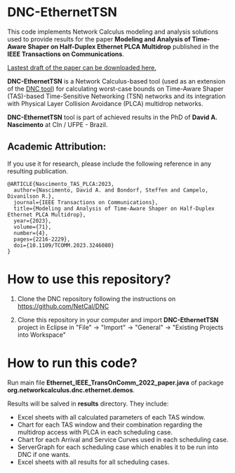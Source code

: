 # DNC-EthernetTSN

This code implements Network Calculus modeling and analysis solutions used to provide results for the paper **Modeling and Analysis of Time-Aware Shaper on Half-Duplex Ethernet PLCA Multidrop** published in the **IEEE Transactions on Communications**.

[Lastest draft of the paper can be downloaded here.](./Paper_TAS_PLCA.pdf)

**DNC-EthernetTSN** is a Network Calculus-based tool (used as an extension of the [DNC tool](https://github.com/NetCal/DNC)) for calculating worst-case bounds on Time-Aware Shaper (TAS)-based Time-Sensitive Networking (TSN) networks and its integration with Physical Layer Collision Avoidance (PLCA) multidrop networks. 

**DNC-EthernetTSN** tool is part of achieved results in the PhD of **David A. Nascimento** at CIn / UFPE - Brazil.

## Academic Attribution:

If you use it for research, please include the following reference in any resulting publication.

```
@ARTICLE{Nascimento_TAS_PLCA:2023,
  author={Nascimento, David A. and Bondorf, Steffen and Campelo, Divanilson R.},
  journal={IEEE Transactions on Communications}, 
  title={Modeling and Analysis of Time-Aware Shaper on Half-Duplex Ethernet PLCA Multidrop}, 
  year={2023},
  volume={71},
  number={4},
  pages={2216-2229},
  doi={10.1109/TCOMM.2023.3246080}
}
```

# How to use this repository?

1. Clone the DNC repository following the instructions on https://github.com/NetCal/DNC 

2. Clone this repository in your computer and import **DNC-EthernetTSN** project in Eclipse in "File" -> "Import" -> "General" -> "Existing Projects into Workspace"

# How to run this code?

Run main file **Ethernet_IEEE_TransOnComm_2022_paper.java** of package **org.networkcalculus.dnc.ethernet.demos**.

Results will be salved in **results** directory. 
They include:
- Excel sheets with all calculated parameters of each TAS window.
- Chart for each TAS window and their combination regarding the multidrop access with PLCA in each scheduling case.
- Chart for each Arrival and Service Curves used in each scheduling case.
- ServerGraph for each scheduling case which enables it to be run into DNC if one wants.
- Excel sheets with all results for all scheduling cases.
